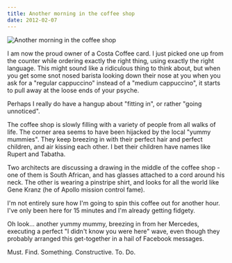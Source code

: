 ```yaml
---
title: Another morning in the coffee shop
date: 2012-02-07
---
```


![Another morning in the coffee shop](https://source.unsplash.com/Pll7AP6NFpY/1600x900)

I am now the proud owner of a Costa Coffee card. I just picked one up from the counter while ordering exactly the right thing, using exactly the right language. This might sound like a ridiculous thing to think about, but when you get some snot nosed barista looking down their nose at you when you ask for a "regular cappuccino" instead of a "medium cappuccino", it starts to pull away at the loose ends of your psyche.

Perhaps I really do have a hangup about "fitting in", or rather "going unnoticed".

The coffee shop is slowly filling with a variety of people from all walks of life. The corner area seems to have been hijacked by the local "yummy mummies". They keep breezing in with their perfect hair and perfect children, and air kissing each other. I bet their children have names like Rupert and Tabatha.

Two architects are discussing a drawing in the middle of the coffee shop - one of them is South African, and has glasses attached to a cord around his neck. The other is wearing a pinstripe shirt, and looks for all the world like Gene Kranz (he of Apollo mission control fame).

I'm not entirely sure how I'm going to spin this coffee out for another hour. I've only been here for 15 minutes and I'm already getting fidgety.

Oh look... another yummy mummy, breezing in from her Mercedes, executing a perfect "I didn't know you were here" wave, even though they probably arranged this get-together in a hail of Facebook messages.

Must. Find. Something. Constructive. To. Do.